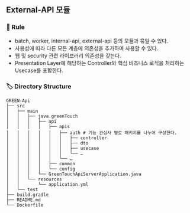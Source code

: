 ## External-API 모듈

### 🤝 Rule

- batch, worker, internal-api, external-api 등의 모듈과 묶일 수 있다.
- 사용성에 따라 다른 모든 계층에 의존성을 추가하여 사용할 수 있다.
- 웹 및 security 관련 라이브러리 의존성을 갖는다.
- Presentation Layer에 해당하는 Controller와 핵심 비즈니스 로직을 처리하는 Usecase를 포함한다.

### 🏷️ Directory Structure

```
GREEN-Api
├── src
│   ├── main
│   │   ├── java.greenTouch
│   │   │   ├── api
│   │   │   │   ├── apis
│   │   │   │   │   ├── auth # 기능 관심사 별로 패키지를 나누어 구성한다.
│   │   │   │   │   │   ├── controller
│   │   │   │   │   │   ├── dto
│   │   │   │   │   │   ├── usecase
│   │   │   │   │   │   └── …
│   │   │   │   │   └── …
│   │   │   │   ├── common
│   │   │   │   └── config
│   │   │   └── GreenTouchApiServerApplication.java
│   │   └── resources
│   │       └── application.yml
│   └── test
├── build.gradle
├── README.md
└── Dockerfile
```